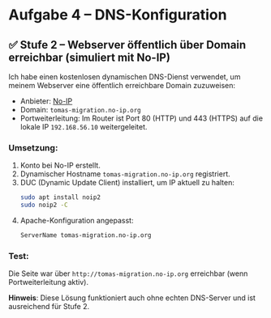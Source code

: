 # Aufgabe 4 – DNS-Konfiguration

## ✅ Stufe 2 – Webserver öffentlich über Domain erreichbar (simuliert mit No-IP)

Ich habe einen kostenlosen dynamischen DNS-Dienst verwendet, um meinem Webserver eine öffentlich erreichbare Domain zuzuweisen:

- Anbieter: [No-IP](https://www.noip.com/)
- Domain: `tomas-migration.no-ip.org`
- Portweiterleitung: Im Router ist Port 80 (HTTP) und 443 (HTTPS) auf die lokale IP `192.168.56.10` weitergeleitet.

### Umsetzung:

1. Konto bei No-IP erstellt.
2. Dynamischer Hostname `tomas-migration.no-ip.org` registriert.
3. DUC (Dynamic Update Client) installiert, um IP aktuell zu halten:
   ```bash
   sudo apt install noip2
   sudo noip2 -C
   ```
4. Apache-Konfiguration angepasst:
   ```bash
   ServerName tomas-migration.no-ip.org
   ```

### Test:
Die Seite war über `http://tomas-migration.no-ip.org` erreichbar (wenn Portweiterleitung aktiv).

**Hinweis**: Diese Lösung funktioniert auch ohne echten DNS-Server und ist ausreichend für Stufe 2.

